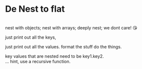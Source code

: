 # De Nest to flat
<br>nest with objects; nest with arrays; deeply nest; we dont care! 😘  </br>

just print out all the keys, 

just print out all the values. format the stuff do the things.

key values that are nested need to be key1.key2.
<br>... hint, use a recursive function.</br>
